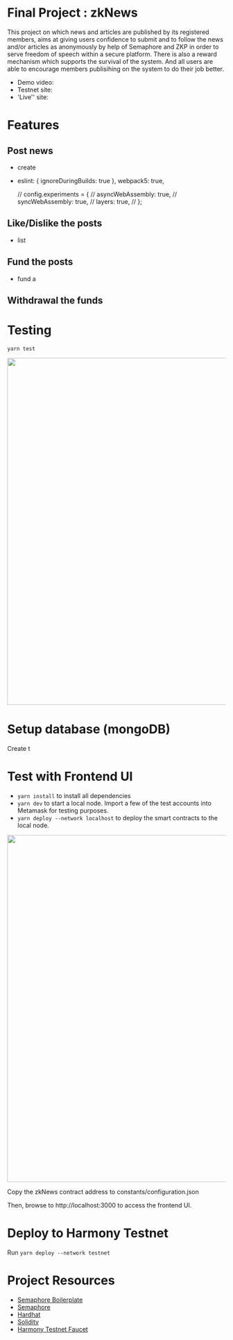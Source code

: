 # Final Project : zkNews

This project on which news and articles are published by its registered members, aims at giving users confidence to submit and to follow the news and/or articles as anonymously by help of Semaphore and ZKP in order to serve freedom of speech within a secure platform. There is also a reward mechanism which supports the survival of the system. And all users are able to encourage members publisihing on the system to do their job better.

- Demo video:
- Testnet site:
- 'Live'' site:

# Features

## Post news

- create
- eslint: { ignoreDuringBuilds: true },
  webpack5: true,

  // config.experiments = {
  // asyncWebAssembly: true,
  // syncWebAssembly: true,
  // layers: true,
  // };

## Like/Dislike the posts

- list

## Fund the posts

- fund a

## Withdrawal the funds

# Testing

`yarn test`

<img src="" width="800px" height="auto"/>

# Setup database (mongoDB)

Create t

# Test with Frontend UI

- `yarn install` to install all dependencies
- `yarn dev` to start a local node. Import a few of the test accounts into Metamask for testing purposes.
- `yarn deploy --network localhost` to deploy the smart contracts to the local node.

<img src="" width="800px" height="auto"/>

Copy the zkNews contract address to constants/configuration.json

Then, browse to http://localhost:3000 to access the frontend UI.

# Deploy to Harmony Testnet

Run `yarn deploy --network testnet`

# Project Resources

- [Semaphore Boilerplate](https://github.com/cedoor/semaphore-boilerplate)
- [Semaphore](https://github.com/appliedzkp/semaphore)
- [Hardhat](https://hardhat.org/)
- [Solidity](https://docs.soliditylang.org/en/v0.8.13/)
- [Harmony Testnet Faucet](https://faucet.pops.one/)
